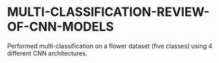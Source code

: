# MULTI-CLASSIFICATION-REVIEW-OF-CNN-MODELS
Performed multi-classification on a flower dataset (five classes) using 4 different CNN architectures.
